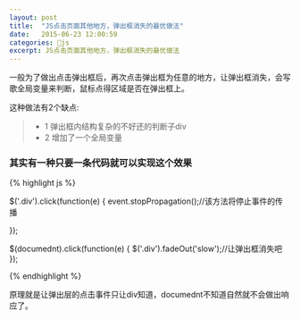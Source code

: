 ```yaml
---
layout: post
title:  "JS点击页面其他地方，弹出框消失的最优做法"
date:   2015-06-23 12:00:59
categories: 🐂js
excerpt: JS点击页面其他地方，弹出框消失的最优做法
---
```


一般为了做出点击弹出框后，再次点击弹出框为任意的地方，让弹出框消失，会写歌全局变量来判断，鼠标点得区域是否在弹出框上。

这种做法有2个缺点:

>* 1 弹出框内结构复杂的不好还的判断子div
>* 2 增加了一个全局变量

### 其实有一种只要一条代码就可以实现这个效果

{% highlight js %}

  $('.div').click(function(e) {
   event.stopPropagation();//该方法将停止事件的传播
   
 });
 
 $(documednt).click(function(e) {
   $('.div').fadeOut('slow');//让弹出框消失吧
 });
 
{% endhighlight %}

原理就是让弹出层的点击事件只让div知道，documednt不知道自然就不会做出响应了。



